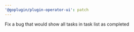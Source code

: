 ```yaml
---
'@goplugin/plugin-operator-ui': patch
---
```


Fix a bug that would show all tasks in task list as completed
